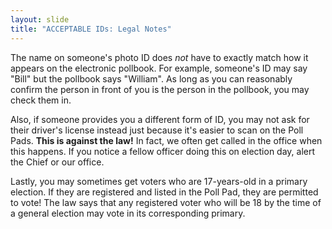 ```yaml
---
layout: slide
title: "ACCEPTABLE IDs: Legal Notes"
---
```


The name on someone&#39;s photo ID does *not* have to exactly match how it appears on the electronic pollbook. For example, someone&#39;s ID may say &quot;Bill&quot; but the pollbook says &quot;William&quot;. As long as you can reasonably confirm the person in front of you is the person in the pollbook, you may check them in.

Also, if someone provides you a different form of ID, you may not ask for their driver&#39;s license instead just because it&#39;s easier to scan on the Poll Pads. **This is against the law!** In fact, we often get called in the office when this happens. If you notice a fellow officer doing this on election day, alert the Chief or our office.

Lastly, you may sometimes get voters who are 17-years-old in a primary election. If they are registered and listed in the Poll Pad, they are permitted to vote! The law says that any registered voter who will be 18 by the time of a general election may vote in its corresponding primary.